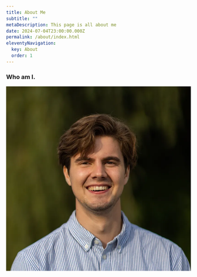 ```yaml
---
title: About Me
subtitle: ""
metaDescription: This page is all about me
date: 2024-07-04T23:00:00.000Z
permalink: /about/index.html
eleventyNavigation:
  key: About
  order: 1
---
```

### Who am I.


![Ben Jacobs](src/assets/img/ben.webp "Ben Jacobs")